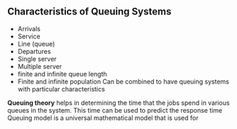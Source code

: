 ## Characteristics of Queuing Systems
- Arrivals
- Service
- Line (queue)
- Departures
- Single server
- Multiple server
- finite and infinite queue length
- Finite and infinite population
Can be combined to have queuing systems with particular characteristics

**Queuing theory** helps in determining the time that the jobs spend in various queues in the system. This time can be used to predict the response time
Queuing model is a  universal mathematical model that is used for 